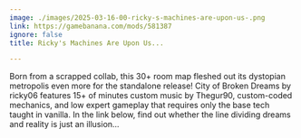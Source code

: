 ```yaml
---
image: ./images/2025-03-16-00-ricky-s-machines-are-upon-us-.png
link: https://gamebanana.com/mods/581387
ignore: false
title: Ricky's Machines Are Upon Us...

---
```


Born from a scrapped collab, this 30+ room map fleshed out its dystopian metropolis even more for the standalone release! City of Broken Dreams by ricky06 features 15+ of minutes custom music by Thegur90, custom-coded mechanics, and low expert gameplay that requires only the base tech taught in vanilla. In the link below, find out whether the line dividing dreams and reality is just an illusion...